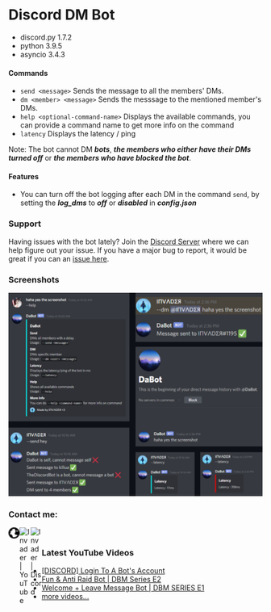 # Discord DM Bot 

- discord.py 1.7.2
- python 3.9.5
- asyncio 3.4.3

#### Commands
- `send <message>` Sends the message to all the members' DMs.
- `dm <member> <message>` Sends the messsage to the mentioned member's DMs.
- `help <optional-command-name>` Displays the available commands, you can provide a command name to get more info on the command
- `latency` Displays the latency / ping

Note: The bot cannot DM **_bots_**, **_the members who either have their DMs turned off_** or **_the members who have blocked the bot_**.

#### Features
- You can turn off the bot logging after each DM in the command `send`, by setting the **_log_dms_** to **_off_** or **_disabled_** in **_config.json_**

### Support

Having issues with the bot lately? Join the [Discord Server][discord] where we can help figure out your issue. If you have a major bug to report, it would be great if you can an [issue here](https://github.com/invader1234/discord-dm-1.7.2/issues).



### Screenshots

<div align="center"><img src="assets/haha.png"></div>


### Contact me:
[<img align="left" alt="Invader" width="22px" src="https://raw.githubusercontent.com/iconic/open-iconic/master/svg/globe.svg" />][website]
[<img align="left" alt="Invader | YouTube" width="22px" src="https://cdn.jsdelivr.net/npm/simple-icons@v3/icons/youtube.svg" />][youtube]
[<img align="left" alt="Invader | Discord" width="22px" src="https://cdn.jsdelivr.net/npm/simple-icons@3.13.0/icons/discord.svg" />][discord]

</br>



### Latest YouTube Videos

- [\[DISCORD\] Login To A Bot's Account](https://www.youtube.com/watch?v=Z-S5SvgbmrM)
- [Fun & Anti Raid Bot | DBM Series E2](https://youtu.be/Cqaxt5GTfuo)
- [Welcome + Leave Message Bot | DBM SERIES E1](https://youtu.be/gS8Ncj0A-jA)
- [more videos...](https://youtube.com/invader6)



[website]: https://sites.google.com/view/invaderop/home
[discord]: https://discord.gg/CwVJDCH
[youtube]: https://www.youtube.com/Invader6
